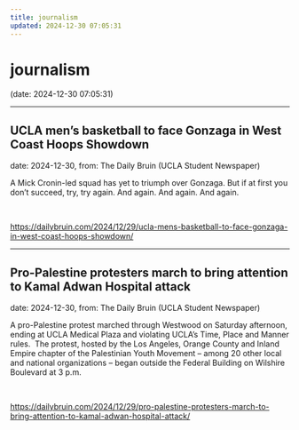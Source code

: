 ```yaml
---
title: journalism
updated: 2024-12-30 07:05:31
---
```


# journalism

(date: 2024-12-30 07:05:31)

---

## UCLA men’s basketball to face Gonzaga in West Coast Hoops Showdown

date: 2024-12-30, from: The Daily Bruin (UCLA Student Newspaper)

A Mick Cronin-led squad has yet to triumph over Gonzaga.
But if at first you don’t succeed, try, try again.
And again.
And again.
And again. 

<br> 

<https://dailybruin.com/2024/12/29/ucla-mens-basketball-to-face-gonzaga-in-west-coast-hoops-showdown/>

---

## Pro-Palestine protesters march to bring attention to Kamal Adwan Hospital attack

date: 2024-12-30, from: The Daily Bruin (UCLA Student Newspaper)

A pro-Palestine protest marched through Westwood on Saturday afternoon, ending at UCLA Medical Plaza and violating UCLA’s Time, Place and Manner rules.&#160;
The protest, hosted by the Los Angeles, Orange County and Inland Empire chapter of the Palestinian Youth Movement – among 20 other local and national organizations – began outside the Federal Building on Wilshire Boulevard at 3 p.m. 

<br> 

<https://dailybruin.com/2024/12/29/pro-palestine-protesters-march-to-bring-attention-to-kamal-adwan-hospital-attack/>

